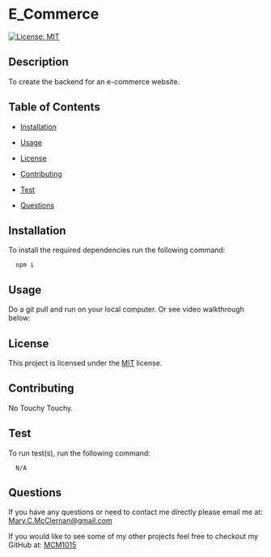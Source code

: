 # E_Commerce

  [![License: MIT](https://img.shields.io/badge/License-MIT-yellow.svg)](https://opensource.org/licenses/MIT)

  ## Description
  To create the backend for an e-commerce website.
  
  ## Table of Contents
  - [Installation](#Installation)
  
  - [Usage](#Usage)
  
  - [License](#License)
  
  - [Contributing](#Contributing)
  
  - [Test](#Test)
  
  - [Questions](#Questions)
  
  ## Installation
  To install the required dependencies run the following command:
  
      npm i
      
  ## Usage
  Do a git pull and run on your local computer. Or see video walkthrough below:
  
  ## License 
  This project is licensed under the [MIT](https://opensource.org/licenses/MIT) license.
  
  ## Contributing
  No Touchy Touchy.
  
  ## Test
  To run test(s), run the following command:
  
      N/A
  
  ## Questions
  If you have any questions or need to contact me directly please email me at:
  <Mary.C.McClernan@gmail.com>
  
  If you would like to see some of my other projects feel free to checkout my GitHub at:
  [MCM1015](https://github.com/MCM1015)